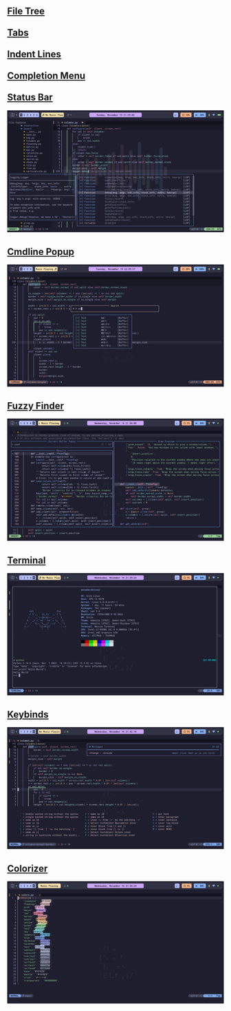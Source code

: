 ## <a href="https://github.com/nvim-tree/nvim-tree.lua">File Tree</a><br><br><a href="https://github.com/akinsho/bufferline.nvim">Tabs</a><br><br><a href="https://github.com/lukas-reineke/indent-blankline.nvim">Indent Lines</a><br><br><a href="https://github.com/hrsh7th/nvim-cmp">Completion Menu</a><br><br><a href="https://github.com/nvim-lualine/lualine.nvim">Status Bar</a>
<img src="screenshots/tree-cmp.png">

## <a href="https://github.com/folke/noice.nvim">Cmdline Popup</a>
<img src="screenshots/noice.png">

## <a href="https://github.com/nvim-telescope/telescope.nvim">Fuzzy Finder</a>
<img src="screenshots/telescope.png">

## <a href="https://github.com/akinsho/toggleterm.nvim">Terminal</a>
<img src="screenshots/toggleterm.png">

## <a href="https://github.com/folke/which-key.nvim">Keybinds</a>
<img src="screenshots/whichkey.png">

## <a href="https://github.com/norcalli/nvim-colorizer.lua">Colorizer</a>
<img src="screenshots/colorizer.png">
